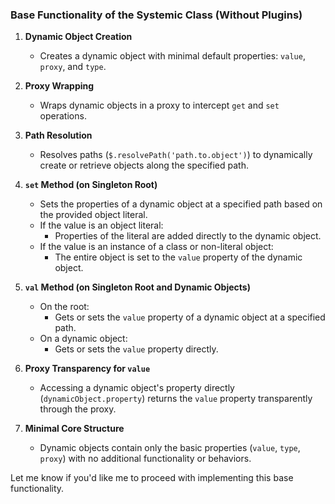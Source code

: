 ### **Base Functionality of the Systemic Class (Without Plugins)**

1. **Dynamic Object Creation**  
   - Creates a dynamic object with minimal default properties: `value`, `proxy`, and `type`.

2. **Proxy Wrapping**  
   - Wraps dynamic objects in a proxy to intercept `get` and `set` operations.

3. **Path Resolution**  
   - Resolves paths (`$.resolvePath('path.to.object')`) to dynamically create or retrieve objects along the specified path.

4. **`set` Method (on Singleton Root)**  
   - Sets the properties of a dynamic object at a specified path based on the provided object literal.  
   - If the value is an object literal:
     - Properties of the literal are added directly to the dynamic object.  
   - If the value is an instance of a class or non-literal object:
     - The entire object is set to the `value` property of the dynamic object.

5. **`val` Method (on Singleton Root and Dynamic Objects)**  
   - On the root:
     - Gets or sets the `value` property of a dynamic object at a specified path.  
   - On a dynamic object:
     - Gets or sets the `value` property directly.

6. **Proxy Transparency for `value`**  
   - Accessing a dynamic object's property directly (`dynamicObject.property`) returns the `value` property transparently through the proxy.

7. **Minimal Core Structure**  
   - Dynamic objects contain only the basic properties (`value`, `type`, `proxy`) with no additional functionality or behaviors.  

Let me know if you'd like me to proceed with implementing this base functionality.